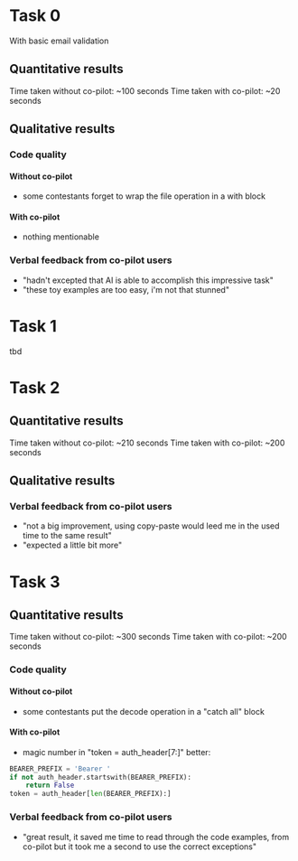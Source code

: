 # Task 0
With basic email validation
## Quantitative results
Time taken without co-pilot: ~100 seconds
Time taken with co-pilot: ~20 seconds

## Qualitative results
### Code quality
#### Without co-pilot
- some contestants forget to wrap the file operation in a with block
#### With co-pilot
- nothing mentionable

### Verbal feedback from co-pilot users
- "hadn't excepted that AI is able to accomplish this impressive task"
- "these toy examples are too easy, i'm not that stunned"

# Task 1
tbd

# Task 2
## Quantitative results
Time taken without co-pilot: ~210 seconds
Time taken with co-pilot: ~200 seconds

## Qualitative results
### Verbal feedback from co-pilot users
- "not a big improvement, using copy-paste would leed me in the used time to the same result"
- "expected a little bit more"




# Task 3
## Quantitative results
Time taken without co-pilot: ~300 seconds
Time taken with co-pilot: ~200 seconds

### Code quality
#### Without co-pilot
- some contestants put the decode operation in a "catch all" block
#### With co-pilot
-  magic number in "token = auth_header[7:]" better:
```python
BEARER_PREFIX = 'Bearer '
if not auth_header.startswith(BEARER_PREFIX):
    return False
token = auth_header[len(BEARER_PREFIX):]
```

### Verbal feedback from co-pilot users
- "great result, it saved me time to read through the code examples, from co-pilot but it took me a second to use the correct exceptions"

